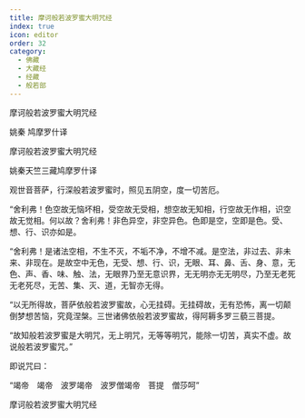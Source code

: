 ```yaml
---
title: 摩诃般若波罗蜜大明咒经
index: true
icon: editor
order: 32
category:
  - 佛藏
  - 大藏经
  - 经藏
  - 般若部
---
```


  摩诃般若波罗蜜大明咒经  

姚秦 鸠摩罗什译  

摩诃般若波罗蜜大明咒经  

姚秦天竺三藏鸠摩罗什译  

观世音菩萨，行深般若波罗蜜时，照见五阴空，度一切苦厄。  

“舍利弗！色空故无恼坏相，受空故无受相，想空故无知相，行空故无作相，识空故无觉相。何以故？舍利弗！非色异空，非空异色。色即是空，空即是色。受、想、行、识亦如是。  

“舍利弗！是诸法空相，不生不灭，不垢不净，不增不减。是空法，非过去、非未来、非现在。是故空中无色，无受、想、行、识，无眼、耳、鼻、舌、身、意，无色、声、香、味、触、法，无眼界乃至无意识界，无无明亦无无明尽，乃至无老死无老死尽，无苦、集、灭、道，无智亦无得。  

“以无所得故，菩萨依般若波罗蜜故，心无挂碍。无挂碍故，无有恐怖，离一切颠倒梦想苦恼，究竟涅槃。三世诸佛依般若波罗蜜故，得阿耨多罗三藐三菩提。  

“故知般若波罗蜜是大明咒，无上明咒，无等等明咒，能除一切苦，真实不虚。故说般若波罗蜜咒。”  

即说咒曰：  

“竭帝　竭帝　波罗竭帝　波罗僧竭帝　菩提　僧莎呵”  

摩诃般若波罗蜜大明咒经  
